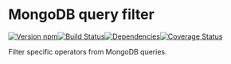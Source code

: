 # MongoDB query filter

[![Version npm][version]](http://browsenpm.org/package/mongo-query-filter)[![Build Status][build]](https://travis-ci.org/observing/mongo-query-filter)[![Dependencies][david]](https://david-dm.org/observing/mongo-query-filter)[![Coverage Status][cover]](https://coveralls.io/r/observing/mongo-query-filter?branch=master)

[version]: http://img.shields.io/npm/v/mongo-query-filter.svg?style=flat-square
[build]: http://img.shields.io/travis/observing/mongo-query-filter/master.svg?style=flat-square
[david]: https://img.shields.io/david/observing/mongo-query-filter.svg?style=flat-square
[cover]: http://img.shields.io/coveralls/observing/mongo-query-filter/master.svg?style=flat-square

Filter specific operators from MongoDB queries.
